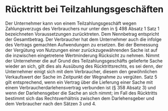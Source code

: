 # Rücktritt bei Teilzahlungsgeschäften

Der Unternehmer kann von einem Teilzahlungsgeschäft wegen Zahlungsverzugs des Verbrauchers nur unter den in § 498 Absatz 1 Satz 1 bezeichneten Voraussetzungen zurücktreten. Dem Nennbetrag entspricht der Gesamtbetrag. Der Verbraucher hat dem Unternehmer auch die infolge des Vertrags gemachten Aufwendungen zu ersetzen. Bei der Bemessung der Vergütung von Nutzungen einer zurückzugewährenden Sache ist auf die inzwischen eingetretene Wertminderung Rücksicht zu nehmen. Nimmt der Unternehmer die auf Grund des Teilzahlungsgeschäfts gelieferte Sache wieder an sich, gilt dies als Ausübung des Rücktrittsrechts, es sei denn, der Unternehmer einigt sich mit dem Verbraucher, diesem den gewöhnlichen Verkaufswert der Sache im Zeitpunkt der Wegnahme zu vergüten. Satz 5 gilt entsprechend, wenn ein Vertrag über die Lieferung einer Sache mit einem Verbraucherdarlehensvertrag verbunden ist (§ 358 Absatz 3) und wenn der Darlehensgeber die Sache an sich nimmt; im Fall des Rücktritts bestimmt sich das Rechtsverhältnis zwischen dem Darlehensgeber und dem Verbraucher nach den Sätzen 3 und 4. 

